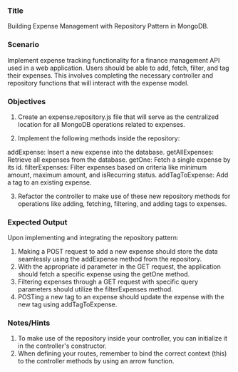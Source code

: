### Title

Building Expense Management with Repository Pattern in MongoDB.

### Scenario

Implement expense tracking functionality for a finance management API used in a web application. Users should be able to add, fetch, filter, and tag their expenses. This involves completing the necessary controller and repository functions that will interact with the expense model.

### Objectives

1. Create an expense.repository.js file that will serve as the centralized location for all MongoDB operations related to expenses.

2. Implement the following methods inside the repository:

addExpense: Insert a new expense into the database.
getAllExpenses: Retrieve all expenses from the database.
getOne: Fetch a single expense by its id.
filterExpenses: Filter expenses based on criteria like minimum amount, maximum amount, and isRecurring status.
addTagToExpense: Add a tag to an existing expense.

3. Refactor the controller to make use of these new repository methods for operations like adding, fetching, filtering, and adding tags to expenses.

### Expected Output

Upon implementing and integrating the repository pattern:

1. Making a POST request to add a new expense should store the data seamlessly using the addExpense method from the repository.
2. With the appropriate id parameter in the GET request, the application should fetch a specific expense using the getOne method.
3. Filtering expenses through a GET request with specific query parameters should utilize the filterExpenses method.
4. POSTing a new tag to an expense should update the expense with the new tag using addTagToExpense.

### Notes/Hints

1. To make use of the repository inside your controller, you can initialize it in the controller's constructor.
2. When defining your routes, remember to bind the correct context (this) to the controller methods by using an arrow function.
